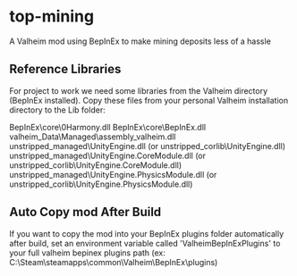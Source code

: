 # top-mining
A Valheim mod using BepInEx to make mining deposits less of a hassle

## Reference Libraries

For project to work we need some libraries from the Valheim directory (BepInEx installed). Copy these files from your personal Valheim installation directory to the Lib folder:

BepInEx\core\0Harmony.dll
BepInEx\core\BepInEx.dll
valheim_Data\Managed\assembly_valheim.dll
unstripped_managed\UnityEngine.dll (or unstripped_corlib\UnityEngine.dll)
unstripped_managed\UnityEngine.CoreModule.dll (or unstripped_corlib\UnityEngine.CoreModule.dll)
unstripped_managed\UnityEngine.PhysicsModule.dll (or unstripped_corlib\UnityEngine.PhysicsModule.dll)

## Auto Copy mod After Build

If you want to copy the mod into your BepInEx plugins folder automatically after build, set an environment variable called 'ValheimBepInExPlugins' to your full valheim bepinex plugins path (ex: C:\Steam\steamapps\common\Valheim\BepInEx\plugins)